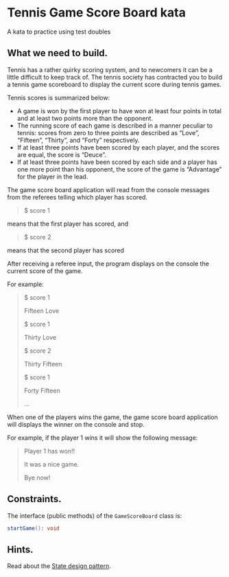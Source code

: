 # Tennis Game Score Board kata

A kata to practice using test doubles

## What we need to build.

Tennis has a rather quirky scoring system, and to newcomers it can be a little difficult to keep track of.
The tennis society has contracted you to build a tennis game scoreboard to display the current score during tennis games.

Tennis scores is summarized below:

- A game is won by the first player to have won at least four points in total and at least two points more than the opponent.
- The running score of each game is described in a manner peculiar to tennis: scores from zero to three points are described as “Love”, “Fifteen”, “Thirty”, and “Forty” respectively.
- If at least three points have been scored by each player, and the scores are equal, the score is “Deuce”.
- If at least three points have been scored by each side and a player has one more point than his opponent, the score of the game is “Advantage” for the player in the lead.

The game score board application will read from the console messages from the referees telling which player has scored.

> $ score 1

means that the first player has scored, and

> $ score 2

means that the second player has scored

After receiving a referee input, the program displays on the console the current score of the game.

For example:

> $ score 1
>
> Fifteen Love
>
> $ score 1
>
> Thirty Love
>
> $ score 2
>
> Thirty Fifteen
>
> $ score 1
>
> Forty Fifteen
>
> ...

When one of the players wins the game, the game score board application will displays the winner on the console and stop.

For example, if the player 1 wins it will show the following message:

> Player 1 has won!!
>
> It was a nice game.
>
> Bye now!

## Constraints.

The interface (public methods) of the `GameScoreBoard` class is:

```c#
startGame(): void
```

## Hints.

Read about the [State design pattern](https://en.wikipedia.org/wiki/State_pattern).
